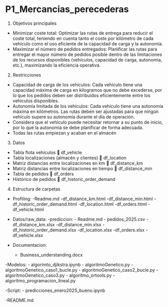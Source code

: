 ﻿# P1_Mercancias_perecederas
1. Objetivos principales
  -	Minimizar coste total: Optimizar las rutas de entrega para reducir el coste total, teniendo en cuenta tanto el coste por kilómetro de cada vehículo como el uso eficiente de la capacidad de carga y la autonomía.
  -	Maximizar el número de pedidos entregados: Planificar las rutas para entregar el mayor número de pedidos posible dentro de las limitaciones de los recursos disponibles (vehículos, capacidad de carga, autonomía, etc.), maximizando la eficiencia operativa.
2. Restricciones
  - Capacidad de carga de los vehículos: Cada vehículo tiene una capacidad máxima de carga en kilogramos que no debe excederse, por lo que los pedidos deben ser distribuidos eficientemente 
  entre los vehículos disponibles. 
  - Autonomía limitada de los vehículos: Cada vehículo tiene una autonomía máxima en kilómetros. Las rutas deben ser ajustadas para que ningún vehículo supere su autonomía durante el día de 
  operación.
  - Considera que el vehículo puede necesitar retornar a su punto de inicio, por lo que la autonomía se debe planificar de forma adecuada.
  - Todas las rutas empiezan y acaban en el almacén

3.	Datos 
  - Tabla flota vehículos  df_vehicle
  -	Tabla localizaciones (almacén y clientes)  df_location
  -	Matriz distancias entre localizaciones en km  df_distance_km
  -	Matriz distancias entre localizaciones en tiempo  df_distance_min
  -	Tabla de pedidos  df_orders
  -	Histórico de pedidos   df_historic_order_demand

4. Estructura de carpetas
  - Profiling:
      -Readme.md
      -df_distance_km.html
      -df_distance_min.html
      -df_historic_order_demand.html
      -df_location.html
      -df_orders.html
      -df_vehicle.html
    
  - Datos/raw_data:
      -prediccion:
           - Readme.md
           - pedidos_2025.csv
      -df_distance_km.xlsx
      -df_distance_min.xlsx
      -df_historic_order_demand.xlsx
      -df_location.xlsx
      -df_orders.xlsx
      -df_vehicle.xlsx
    
  - Documentacion:
      - Business_understanding.docx

  -Modelos:
      - algorimto_djikstra.ipynb
      - algoritmoGenetico.py
      - algoritmoGenetico_caso1_bucle.py
      - algoritmoGenetico_caso2_bucle.py 
      - algoritmoGenetico_caso3.py
      - algoritmo_ortools.py
      - algoritmo_programacion_lineal.py

  -Script: 
      - predicciones_enero2025_bueno.ipynb

  -README.md




    

    

